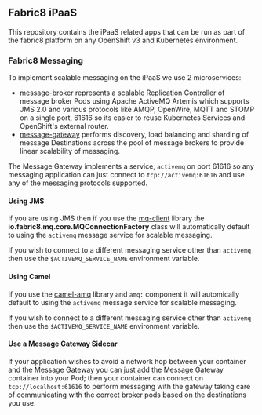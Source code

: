 ## Fabric8 iPaaS 

This repository contains the iPaaS related apps that can be run as part of the fabric8 platform on any OpenShift v3 and Kubernetes environment.


### Fabric8 Messaging

To implement scalable messaging on the iPaaS we use 2 microservices:

* [message-broker](message-broker) represents a scalable Replication Controller of message broker Pods using Apache ActiveMQ Artemis which supports JMS 2.0 and various protocols like AMQP, OpenWire, MQTT and STOMP on a single port, 61616 so its easier to reuse Kubernetes Services and OpenShift's external router. 
* [message-gateway](message-gateway) performs discovery, load balancing and sharding of message Destinations across the pool of message brokers to provide linear scalability of messaging.
 
The Message Gateway implements a service, `activemq` on port 61616 so any messaging application can just connect to `tcp://activemq:61616` and use any of the messaging protocols supported. 

#### Using JMS

If you are using JMS then if you use the [mq-client](mq-client) library the **io.fabric8.mq.core.MQConnectionFactory** class will automatically default to using the `activemq` message service for scalable messaging.

If you wish to connect to a different messaging service other than `activemq` then use the `$ACTIVEMQ_SERVICE_NAME` environment variable. 

#### Using Camel

If you use the [camel-amq](camel-amq) library and `amq:` component it will automically default to using the `activemq` message service for scalable messaging.

If you wish to connect to a different messaging service other than `activemq` then use the `$ACTIVEMQ_SERVICE_NAME` environment variable. 

#### Use a Message Gateway Sidecar

If your application wishes to avoid a network hop between your container and the Message Gateway you can just add the Message Gateway container into your Pod; then your container can connect on `tcp://localhost:61616` to perform messaging with the gateway taking care of communicating with the correct broker pods based on the destinations you use.